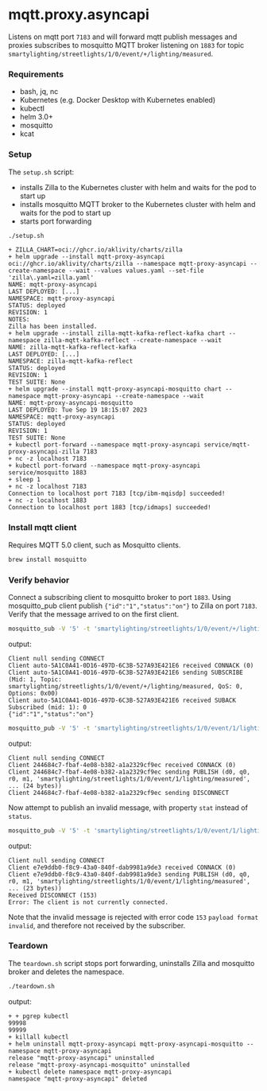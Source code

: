 # mqtt.proxy.asyncapi

Listens on mqtt port `7183` and will forward mqtt publish messages and proxies subscribes to mosquitto MQTT broker listening on `1883` for topic `smartylighting/streetlights/1/0/event/+/lighting/measured`.


### Requirements

- bash, jq, nc
- Kubernetes (e.g. Docker Desktop with Kubernetes enabled)
- kubectl
- helm 3.0+
- mosquitto
- kcat

### Setup

The `setup.sh` script:

- installs Zilla to the Kubernetes cluster with helm and waits for the pod to start up
- installs mosquitto MQTT broker to the Kubernetes cluster with helm and waits for the pod to start up
- starts port forwarding

```bash
./setup.sh
```

```text
+ ZILLA_CHART=oci://ghcr.io/aklivity/charts/zilla
+ helm upgrade --install mqtt-proxy-asyncapi oci://ghcr.io/aklivity/charts/zilla --namespace mqtt-proxy-asyncapi --create-namespace --wait --values values.yaml --set-file 'zilla\.yaml=zilla.yaml'
NAME: mqtt-proxy-asyncapi
LAST DEPLOYED: [...]
NAMESPACE: mqtt-proxy-asyncapi
STATUS: deployed
REVISION: 1
NOTES:
Zilla has been installed.
+ helm upgrade --install zilla-mqtt-kafka-reflect-kafka chart --namespace zilla-mqtt-kafka-reflect --create-namespace --wait
NAME: zilla-mqtt-kafka-reflect-kafka
LAST DEPLOYED: [...]
NAMESPACE: zilla-mqtt-kafka-reflect
STATUS: deployed
REVISION: 1
TEST SUITE: None
+ helm upgrade --install mqtt-proxy-asyncapi-mosquitto chart --namespace mqtt-proxy-asyncapi --create-namespace --wait
NAME: mqtt-proxy-asyncapi-mosquitto
LAST DEPLOYED: Tue Sep 19 18:15:07 2023
NAMESPACE: mqtt-proxy-asyncapi
STATUS: deployed
REVISION: 1
TEST SUITE: None
+ kubectl port-forward --namespace mqtt-proxy-asyncapi service/mqtt-proxy-asyncapi-zilla 7183
+ nc -z localhost 7183
+ kubectl port-forward --namespace mqtt-proxy-asyncapi service/mosquitto 1883
+ sleep 1
+ nc -z localhost 7183
Connection to localhost port 7183 [tcp/ibm-mqisdp] succeeded!
+ nc -z localhost 1883
Connection to localhost port 1883 [tcp/idmaps] succeeded!

```

### Install mqtt client

Requires MQTT 5.0 client, such as Mosquitto clients.

```bash
brew install mosquitto
```

### Verify behavior

Connect a subscribing client to mosquitto broker to port `1883`. Using mosquitto_pub client publish `{"id":"1","status":"on"}` to Zilla on port `7183`. Verify that the message arrived to on the first client.
```bash
mosquitto_sub -V '5' -t 'smartylighting/streetlights/1/0/event/+/lighting/measured' -d
```

output:

```
Client null sending CONNECT
Client auto-5A1C0A41-0D16-497D-6C3B-527A93E421E6 received CONNACK (0)
Client auto-5A1C0A41-0D16-497D-6C3B-527A93E421E6 sending SUBSCRIBE (Mid: 1, Topic: smartylighting/streetlights/1/0/event/+/lighting/measured, QoS: 0, Options: 0x00)
Client auto-5A1C0A41-0D16-497D-6C3B-527A93E421E6 received SUBACK
Subscribed (mid: 1): 0
{"id":"1","status":"on"}
```

```bash
mosquitto_pub -V '5' -t 'smartylighting/streetlights/1/0/event/1/lighting/measured' -m '{"id":"1","status":"on"}' -d -p 7183
```

output:

```
Client null sending CONNECT
Client 244684c7-fbaf-4e08-b382-a1a2329cf9ec received CONNACK (0)
Client 244684c7-fbaf-4e08-b382-a1a2329cf9ec sending PUBLISH (d0, q0, r0, m1, 'smartylighting/streetlights/1/0/event/1/lighting/measured', ... (24 bytes))
Client 244684c7-fbaf-4e08-b382-a1a2329cf9ec sending DISCONNECT
```

Now attempt to publish an invalid message, with property `stat` instead of `status`.

```bash
mosquitto_pub -V '5' -t 'smartylighting/streetlights/1/0/event/1/lighting/measured' -m '{"id":"1","stat":"off"}' -d -p 7183 --repeat 2 --repeat-delay 3
```

output:

```
Client null sending CONNECT
Client e7e9ddb0-f8c9-43a0-840f-dab9981a9de3 received CONNACK (0)
Client e7e9ddb0-f8c9-43a0-840f-dab9981a9de3 sending PUBLISH (d0, q0, r0, m1, 'smartylighting/streetlights/1/0/event/1/lighting/measured', ... (23 bytes))
Received DISCONNECT (153)
Error: The client is not currently connected.
```

Note that the invalid message is rejected with error code `153` `payload format invalid`, and therefore not received by the subscriber.

### Teardown

The `teardown.sh` script stops port forwarding, uninstalls Zilla and mosquitto broker and deletes the namespace.

```bash
./teardown.sh

```

output:

```text
+ + pgrep kubectl
99998
99999
+ killall kubectl
+ helm uninstall mqtt-proxy-asyncapi mqtt-proxy-asyncapi-mosquitto --namespace mqtt-proxy-asyncapi
release "mqtt-proxy-asyncapi" uninstalled
release "mqtt-proxy-asyncapi-mosquitto" uninstalled
+ kubectl delete namespace mqtt-proxy-asyncapi
namespace "mqtt-proxy-asyncapi" deleted
```
